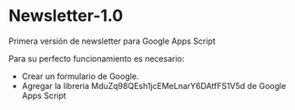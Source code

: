 # Newsletter-1.0
Primera versión de newsletter para Google Apps Script

Para su perfecto funcionamiento es necesario:
- Crear un formulario de Google.
- Agregar la libreria MduZq98QEsh1jcEMeLnarY6DAtfFS1V5d de Google Apps Script
